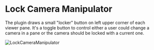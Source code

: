 # Lock Camera Manipulator

The plugin draws a small "locker" button on left upper corner of each viewer pane. It's a toggle button to control either a user could change a camera in a pane or the camera should be locked with a current one.

![LockCameraManipulator](../Plugins/manipulator\_lockCamera.jpg)
